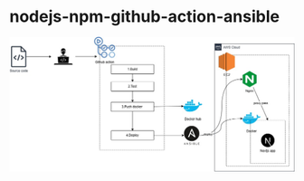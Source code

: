 # nodejs-npm-github-action-ansible
![work flow diagram](playbooks/nodejs-npm-github-action-ansible.jpg)
